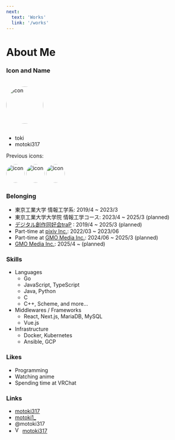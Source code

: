```yaml
---
next:
  text: 'Works'
  link: '/works'
---
```


# About Me

<style>
.main-icon {
  width: 100px;
  border-radius: 100%;
  margin: 16px 0;
}

.prev-icon {
  width: 50px;
  border-radius: 100%;
  display: inline;
}
</style>

### <i class="fas fa-user"></i> Icon and Name

<img alt="icon" src="/icon4.png" class='main-icon' />

- toki
- motoki317

Previous icons:

<img alt="icon" src="/icon1.png" class='prev-icon' />
<img alt="icon" src="/icon2.png" class='prev-icon' />
<img alt="icon" src="/icon3.png" class='prev-icon' />

### <i class="fas fa-users"></i> Belonging

- 東京工業大学 情報工学系: 2019/4 ~ 2023/3
- 東京工業大学大学院 情報工学コース: 2023/4 ~ 2025/3 (planned)
- [デジタル創作同好会traP](https://trap.jp) : 2019/4 ~ 2025/3 (planned)
- Part-time at [pixiv Inc.](https://www.pixiv.co.jp/): 2022/03 ~ 2023/06 
- Part-time at [GMO Media Inc.](https://www.gmo.media/): 2024/06 ~ 2025/3 (planned)
- [GMO Media Inc.](https://www.gmo.media/): 2025/4 ~ (planned)

### <i class="fas fa-laptop"></i> Skills

- Languages
  - <Stars :max="5" :filled="5"/> Go
  - <Stars :max="5" :filled="4"/> JavaScript, TypeScript
  - <Stars :max="5" :filled="3"/> Java, Python
  - <Stars :max="5" :filled="2"/> C
  - <Stars :max="5" :filled="1"/> C++, Scheme, and more...
- Middlewares / Frameworks
  - <Stars :max="5" :filled="4"/> React, Next.js, MariaDB, MySQL
  - <Stars :max="5" :filled="3"/> Vue.js
- Infrastructure
  - <Stars :max="5" :filled="4"/> Docker, Kubernetes
  - <Stars :max="5" :filled="2"/> Ansible, GCP

### <i class="fas fa-heart"></i> Likes

- Programming
- Watching anime
- Spending time at VRChat

### <i class="fas fa-link"></i> Links

<style>
.github {
  color: #4a5057;
}

.twitter {
  color: #55acee;
}

.discord {
  color: #5865F2;
}
</style>

- <i class="fab fa-github github"></i> [motoki317](https://github.com/motoki317)
- <i class="fab fa-twitter twitter"></i> [motoki1_](https://twitter.com/motoki1_)
- <i class="fab fa-discord discord"></i> @motoki317
- <img alt="VRChat" src="https://assets.vrchat.com/www/favicons/favicon.ico" class='img-inline' style="width: 16px;" /> [motoki317](https://vrchat.com/home/user/usr_5ca390e3-923f-4624-b37a-35ce9a165922)
